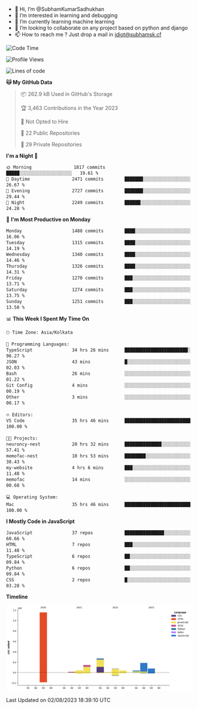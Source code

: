 - 👋 Hi, I’m @SubhamKumarSadhukhan
- 👀 I’m interested in learning and debugging
- 🌱 I’m currently learning machine learning
- 💞️ I’m looking to collaborate on any project based on python and django
- 📫 How to reach me ?
      Just drop a mail in idiot@subhamsk.cf

<!---
SubhamKumarSadhukhan/SubhamKumarSadhukhan is a ✨ special ✨ repository because its `README.md` (this file) appears on your GitHub profile.
You can click the Preview link to take a look at your changes.
--->


<!--START_SECTION:waka-->
![Code Time](http://img.shields.io/badge/Code%20Time-1%2C402%20hrs%2016%20mins-blue)

![Profile Views](http://img.shields.io/badge/Profile%20Views-1-blue)

![Lines of code](https://img.shields.io/badge/From%20Hello%20World%20I%27ve%20Written-2.0%20million%20lines%20of%20code-blue)

**🐱 My GitHub Data** 

> 📦 262.9 kB Used in GitHub's Storage 
 > 
> 🏆 3,463 Contributions in the Year 2023
 > 
> 🚫 Not Opted to Hire
 > 
> 📜 22 Public Repositories 
 > 
> 🔑 29 Private Repositories 
 > 
**I'm a Night 🦉** 

```text
🌞 Morning                1817 commits        █████░░░░░░░░░░░░░░░░░░░░   19.61 % 
🌆 Daytime                2471 commits        ███████░░░░░░░░░░░░░░░░░░   26.67 % 
🌃 Evening                2727 commits        ███████░░░░░░░░░░░░░░░░░░   29.44 % 
🌙 Night                  2249 commits        ██████░░░░░░░░░░░░░░░░░░░   24.28 % 
```
📅 **I'm Most Productive on Monday** 

```text
Monday                   1488 commits        ████░░░░░░░░░░░░░░░░░░░░░   16.06 % 
Tuesday                  1315 commits        ████░░░░░░░░░░░░░░░░░░░░░   14.19 % 
Wednesday                1340 commits        ████░░░░░░░░░░░░░░░░░░░░░   14.46 % 
Thursday                 1326 commits        ████░░░░░░░░░░░░░░░░░░░░░   14.31 % 
Friday                   1270 commits        ███░░░░░░░░░░░░░░░░░░░░░░   13.71 % 
Saturday                 1274 commits        ███░░░░░░░░░░░░░░░░░░░░░░   13.75 % 
Sunday                   1251 commits        ███░░░░░░░░░░░░░░░░░░░░░░   13.50 % 
```


📊 **This Week I Spent My Time On** 

```text
🕑︎ Time Zone: Asia/Kolkata

💬 Programming Languages: 
TypeScript               34 hrs 26 mins      ████████████████████████░   96.27 % 
JSON                     43 mins             █░░░░░░░░░░░░░░░░░░░░░░░░   02.03 % 
Bash                     26 mins             ░░░░░░░░░░░░░░░░░░░░░░░░░   01.22 % 
Git Config               4 mins              ░░░░░░░░░░░░░░░░░░░░░░░░░   00.19 % 
Other                    3 mins              ░░░░░░░░░░░░░░░░░░░░░░░░░   00.17 % 

🔥 Editors: 
VS Code                  35 hrs 46 mins      █████████████████████████   100.00 % 

🐱‍💻 Projects: 
neuroncy-nest            20 hrs 32 mins      ██████████████░░░░░░░░░░░   57.41 % 
memofac-nest             10 hrs 53 mins      ████████░░░░░░░░░░░░░░░░░   30.43 % 
my-website               4 hrs 6 mins        ███░░░░░░░░░░░░░░░░░░░░░░   11.48 % 
memofac                  14 mins             ░░░░░░░░░░░░░░░░░░░░░░░░░   00.68 % 

💻 Operating System: 
Mac                      35 hrs 46 mins      █████████████████████████   100.00 % 
```

**I Mostly Code in JavaScript** 

```text
JavaScript               37 repos            ███████████████░░░░░░░░░░   60.66 % 
HTML                     7 repos             ███░░░░░░░░░░░░░░░░░░░░░░   11.48 % 
TypeScript               6 repos             ██░░░░░░░░░░░░░░░░░░░░░░░   09.84 % 
Python                   6 repos             ██░░░░░░░░░░░░░░░░░░░░░░░   09.84 % 
CSS                      2 repos             █░░░░░░░░░░░░░░░░░░░░░░░░   03.28 % 
```



**Timeline**

![Lines of Code chart](https://raw.githubusercontent.com/SubhamKumarSadhukhan/SubhamKumarSadhukhan/main/assets/bar_graph.png)


 Last Updated on 02/08/2023 18:39:10 UTC
<!--END_SECTION:waka-->
